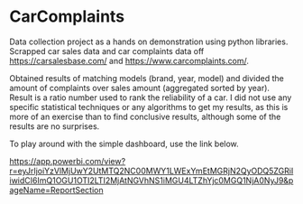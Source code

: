 # CarComplaints

Data collection project as a hands on demonstration using python libraries. Scrapped car sales data and car complaints data off https://carsalesbase.com/ and https://www.carcomplaints.com/.

Obtained results of matching models (brand, year, model) and divided the amount of complaints over sales amount (aggregated sorted by year). Result is a ratio number used to rank the reliability of a car. I did not use any specific statistical techniques or any algorithms to get my results, as this is more of an exercise than to find conclusive results, although some of the results are no surprises. 

To play around with the simple dashboard, use the link below.

https://app.powerbi.com/view?r=eyJrIjoiYzVlMjUwY2UtMTQ2NC00MWY1LWExYmEtMGRjN2QyODQ5ZGRiIiwidCI6ImQ1OGU1OTI2LTI2MjAtNGVhNS1iMGU4LTZhYjc0MGQ1NjA0NyJ9&pageName=ReportSection
